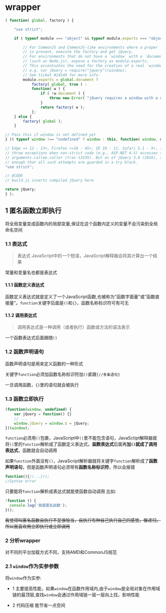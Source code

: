 # wrapper

```js
( function( global, factory ) {

	"use strict";

	if ( typeof module === "object" && typeof module.exports === "object" ) {

		// For CommonJS and CommonJS-like environments where a proper `window`
		// is present, execute the factory and get jQuery.
		// For environments that do not have a `window` with a `document`
		// (such as Node.js), expose a factory as module.exports.
		// This accentuates the need for the creation of a real `window`.
		// e.g. var jQuery = require("jquery")(window);
		// See ticket #14549 for more info.
		module.exports = global.document ?
			factory( global, true ) :
			function( w ) {
				if ( !w.document ) {
					throw new Error( "jQuery requires a window with a document" );
				}
				return factory( w );
			};
	} else {
		factory( global );
	}

// Pass this if window is not defined yet
} )( typeof window !== "undefined" ? window : this, function( window, noGlobal ) {

// Edge <= 12 - 13+, Firefox <=18 - 45+, IE 10 - 11, Safari 5.1 - 9+, iOS 6 - 9.1
// throw exceptions when non-strict code (e.g., ASP.NET 4.5) accesses strict mode
// arguments.callee.caller (trac-13335). But as of jQuery 3.0 (2016), strict mode should be common
// enough that all such attempts are guarded in a try block.
"use strict";

// @CODE
// build.js inserts compiled jQuery here

return jQuery;
} );
```

## 1 匿名函数立即执行

将全局变量变成函数内的局部变量,保证在这个函数内定义的变量不会污染到全局命名空间

### 1.1 表达式

> 表达式 JavaScript中的一个短语，JavaScript解释器会将其计算出一个结果

常量和变量名也都是表达式

#### 1.1.1 函数定义表达式

函数定义表达式就是定义了一个JavaScript函数,也被称为"函数字面量"或“函数直接量”。`function`关键字后面是`()`和`{}`，函数名称标识符可有可无

#### 1.1.2 调用表达式

> 调用表达式是一种调用（或者执行）函数或方法的语法表示

一个函数表达式后面跟随`()`

### 1.2 函数声明语句

函数声明语句是用来定义函数的一种形式

关键字`function`必须加函数名称标识符加`()`紧跟`{//多条语句}`

一旦调用函数，`{}`里的语句就会被执行

### 1.3 函数立即执行

```js
(function(window, undefined) {
    var jQuery = function() {}
    // ...
    window.jQuery = window.$ = jQuery;
})(window);
```

`function`必须用`()`包裹，JavaScript中`()`里不能包含语句，JavaSctipt解释器就将`()`里的`function`解析成了函数定义表达式，**函数表达式**后面再**加`()`**就成了**调用表达式**，函数就会自动调用

如果`function`外面没有`()`，JavaScript解析器就将关键字`function`解析成了**函数声明语句**，但是函数声明语句必须带有**函数名称标识符**，所以会报错

```js
function(){//...}();
//Syntax error
```

只要能将`function`解析成表达式就能使函数自动调用
比如:

```js
!function () {
  console.log('我是匿名函数');
}();
```

~~我觉得叫匿名函数自执行不是很恰当，自执行有种自己执行自己的感觉，像递归，所以我喜欢用立即执行或立即调用~~

### 2 分析wrapper

对不同的平台加载方式不同，支持AMD和CommonJS规范

### 2.1 `window`作为实参参数

将`window`作为实参:

- 1 主要提高性能，如果`window`在函数作用域内,由于`window`是全局对象在作用域链的最顶层,查找`window`会通过作用域链一层一层向上找，影响性能

- 2 代码压缩 能节省一点空间











